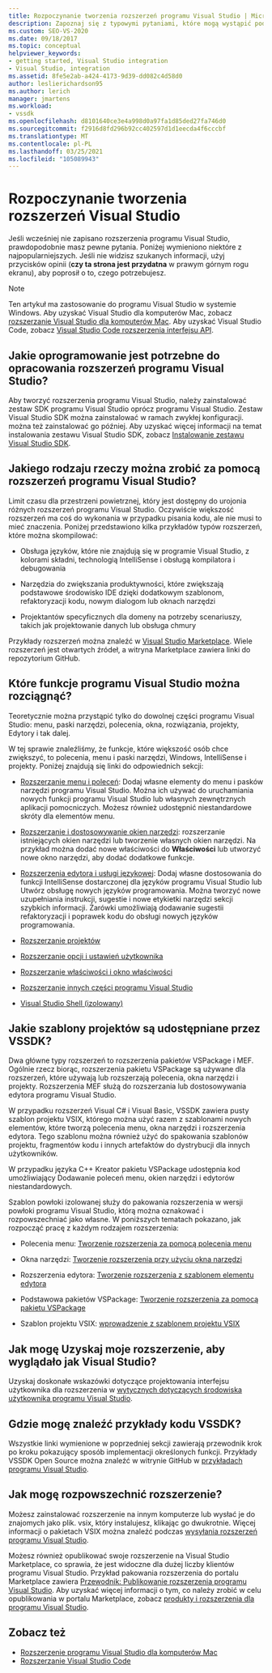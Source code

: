 ```yaml
---
title: Rozpoczynanie tworzenia rozszerzeń programu Visual Studio | Microsoft Docs
description: Zapoznaj się z typowymi pytaniami, które mogą wystąpić podczas pierwszego rozpoczęcia pisania rozszerzenia programu Visual Studio.
ms.custom: SEO-VS-2020
ms.date: 09/18/2017
ms.topic: conceptual
helpviewer_keywords:
- getting started, Visual Studio integration
- Visual Studio, integration
ms.assetid: 8fe5e2ab-a424-4173-9d39-dd082c4d58d0
author: leslierichardson95
ms.author: lerich
manager: jmartens
ms.workload:
- vssdk
ms.openlocfilehash: d8101640ce3e4a998d0a97fa1d85ded27fa746d0
ms.sourcegitcommit: f2916d8fd296b92cc402597d1d1eecda4f6cccbf
ms.translationtype: MT
ms.contentlocale: pl-PL
ms.lasthandoff: 03/25/2021
ms.locfileid: "105089943"
---
```

# <a name="starting-to-develop-visual-studio-extensions"></a>Rozpoczynanie tworzenia rozszerzeń Visual Studio

Jeśli wcześniej nie zapisano rozszerzenia programu Visual Studio, prawdopodobnie masz pewne pytania. Poniżej wymieniono niektóre z najpopularniejszych. Jeśli nie widzisz szukanych informacji, użyj przycisków opinii (**czy ta strona jest przydatna** w prawym górnym rogu ekranu), aby poprosił o to, czego potrzebujesz.

> [!NOTE]
> Ten artykuł ma zastosowanie do programu Visual Studio w systemie Windows. Aby uzyskać Visual Studio dla komputerów Mac, zobacz [rozszerzanie Visual Studio dla komputerów Mac](/visualstudio/mac/extending-visual-studio-mac). Aby uzyskać Visual Studio Code, zobacz [Visual Studio Code rozszerzenia interfejsu API](https://code.visualstudio.com/api).

## <a name="what-software-do-i-need-to-develop-visual-studio-extensions"></a>Jakie oprogramowanie jest potrzebne do opracowania rozszerzeń programu Visual Studio?

Aby tworzyć rozszerzenia programu Visual Studio, należy zainstalować zestaw SDK programu Visual Studio oprócz programu Visual Studio. Zestaw Visual Studio SDK można zainstalować w ramach zwykłej konfiguracji. można też zainstalować go później. Aby uzyskać więcej informacji na temat instalowania zestawu Visual Studio SDK, zobacz [Instalowanie zestawu Visual Studio SDK](../extensibility/installing-the-visual-studio-sdk.md).

## <a name="what-kinds-of-things-can-i-do-with-visual-studio-extensions"></a>Jakiego rodzaju rzeczy można zrobić za pomocą rozszerzeń programu Visual Studio?

Limit czasu dla przestrzeni powietrznej, który jest dostępny do urojonia różnych rozszerzeń programu Visual Studio. Oczywiście większość rozszerzeń ma coś do wykonania w przypadku pisania kodu, ale nie musi to mieć znaczenia. Poniżej przedstawiono kilka przykładów typów rozszerzeń, które można skompilować:

- Obsługa języków, które nie znajdują się w programie Visual Studio, z kolorami składni, technologią IntelliSense i obsługą kompilatora i debugowania

- Narzędzia do zwiększania produktywności, które zwiększają podstawowe środowisko IDE dzięki dodatkowym szablonom, refaktoryzacji kodu, nowym dialogom lub oknach narzędzi

- Projektantów specyficznych dla domeny na potrzeby scenariuszy, takich jak projektowanie danych lub obsługa chmury

Przykłady rozszerzeń można znaleźć w [Visual Studio Marketplace](https://marketplace.visualstudio.com/vs). Wiele rozszerzeń jest otwartych źródeł, a witryna Marketplace zawiera linki do repozytorium GitHub.

## <a name="which-visual-studio-features-can-i-extend"></a>Które funkcje programu Visual Studio można rozciągnąć?

Teoretycznie można przystąpić tylko do dowolnej części programu Visual Studio: menu, paski narzędzi, polecenia, okna, rozwiązania, projekty, Edytory i tak dalej.

W tej sprawie znaleźliśmy, że funkcje, które większość osób chce zwiększyć, to polecenia, menu i paski narzędzi, Windows, IntelliSense i projekty. Poniżej znajdują się linki do odpowiednich sekcji:

- [Rozszerzanie menu i poleceń](../extensibility/extending-menus-and-commands.md): Dodaj własne elementy do menu i pasków narzędzi programu Visual Studio. Można ich używać do uruchamiania nowych funkcji programu Visual Studio lub własnych zewnętrznych aplikacji pomocniczych. Możesz również udostępnić niestandardowe skróty dla elementów menu.

- [Rozszerzanie i dostosowywanie okien narzędzi](../extensibility/extending-and-customizing-tool-windows.md): rozszerzanie istniejących okien narzędzi lub tworzenie własnych okien narzędzi. Na przykład można dodać nowe właściwości do **Właściwości** lub utworzyć nowe okno narzędzi, aby dodać dodatkowe funkcje.

- [Rozszerzenia edytora i usługi językowej](../extensibility/editor-and-language-service-extensions.md): Dodaj własne dostosowania do funkcji IntelliSense dostarczonej dla języków programu Visual Studio lub Utwórz obsługę nowych języków programowania. Można tworzyć nowe uzupełniania instrukcji, sugestie i nowe etykietki narzędzi sekcji szybkich informacji. Żarówki umożliwiają dodawanie sugestii refaktoryzacji i poprawek kodu do obsługi nowych języków programowania.

- [Rozszerzanie projektów](../extensibility/extending-projects.md)

- [Rozszerzanie opcji i ustawień użytkownika](../extensibility/extending-user-settings-and-options.md)

- [Rozszerzanie właściwości i okno właściwości](../extensibility/extending-properties-and-the-property-window.md)

- [Rozszerzanie innych części programu Visual Studio](../extensibility/extending-other-parts-of-visual-studio.md)

- [Visual Studio Shell (izolowany)](https://visualstudio.microsoft.com/vs/older-downloads/isolated-shell/)

## <a name="what-project-templates-are-provided-by-the-vssdk"></a><a name="BKMK_ProjectTemplate"></a> Jakie szablony projektów są udostępniane przez VSSDK?
 Dwa główne typy rozszerzeń to rozszerzenia pakietów VSPackage i MEF. Ogólnie rzecz biorąc, rozszerzenia pakietu VSPackage są używane dla rozszerzeń, które używają lub rozszerzają polecenia, okna narzędzi i projekty. Rozszerzenia MEF służą do rozszerzania lub dostosowywania edytora programu Visual Studio.

 W przypadku rozszerzeń Visual C# i Visual Basic, VSSDK zawiera pusty szablon projektu VSIX, którego można użyć razem z szablonami nowych elementów, które tworzą polecenia menu, okna narzędzi i rozszerzenia edytora. Tego szablonu można również użyć do spakowania szablonów projektu, fragmentów kodu i innych artefaktów do dystrybucji dla innych użytkowników.

 W przypadku języka C++ Kreator pakietu VSPackage udostępnia kod umożliwiający Dodawanie poleceń menu, okien narzędzi i edytorów niestandardowych.

 Szablon powłoki izolowanej służy do pakowania rozszerzenia w wersji powłoki programu Visual Studio, którą można oznakować i rozpowszechniać jako własne. W poniższych tematach pokazano, jak rozpocząć pracę z każdym rodzajem rozszerzenia:

- Polecenia menu: [Tworzenie rozszerzenia za pomocą polecenia menu](../extensibility/creating-an-extension-with-a-menu-command.md)

- Okna narzędzi: [Tworzenie rozszerzenia przy użyciu okna narzędzi](../extensibility/creating-an-extension-with-a-tool-window.md)

- Rozszerzenia edytora: [Tworzenie rozszerzenia z szablonem elementu edytora](../extensibility/creating-an-extension-with-an-editor-item-template.md)

- Podstawowa pakietów VSPackage: [Tworzenie rozszerzenia za pomocą pakietu VSPackage](../extensibility/creating-an-extension-with-a-vspackage.md)

- Szablon projektu VSIX: [wprowadzenie z szablonem projektu VSIX](../extensibility/getting-started-with-the-vsix-project-template.md)

## <a name="how-do-i-get-my-extension-to-look-like-visual-studio"></a>Jak mogę Uzyskaj moje rozszerzenie, aby wyglądało jak Visual Studio?
 Uzyskaj doskonałe wskazówki dotyczące projektowania interfejsu użytkownika dla rozszerzenia w [wytycznych dotyczących środowiska użytkownika programu Visual Studio](../extensibility/ux-guidelines/visual-studio-user-experience-guidelines.md).

## <a name="where-can-i-find-examples-of-vssdk-code"></a>Gdzie mogę znaleźć przykłady kodu VSSDK?
 Wszystkie linki wymienione w poprzedniej sekcji zawierają przewodnik krok po kroku pokazujący sposób implementacji określonych funkcji. Przykłady VSSDK Open Source można znaleźć w witrynie GitHub w [przykładach programu Visual Studio](https://github.com/Microsoft/VSSDK-Extensibility-Samples).

## <a name="how-can-i-distribute-my-extension"></a>Jak mogę rozpowszechnić rozszerzenie?
 Możesz zainstalować rozszerzenie na innym komputerze lub wysłać je do znajomych jako plik. vsix, który instalujesz, klikając go dwukrotnie. Więcej informacji o pakietach VSIX można znaleźć podczas [wysyłania rozszerzeń programu Visual Studio](../extensibility/shipping-visual-studio-extensions.md).

 Możesz również opublikować swoje rozszerzenie na Visual Studio Marketplace, co sprawia, że jest widoczne dla dużej liczby klientów programu Visual Studio. Przykład pakowania rozszerzenia do portalu Marketplace zawiera [Przewodnik: Publikowanie rozszerzenia programu Visual Studio](../extensibility/walkthrough-publishing-a-visual-studio-extension.md). Aby uzyskać więcej informacji o tym, co należy zrobić w celu opublikowania w portalu Marketplace, zobacz [produkty i rozszerzenia dla programu Visual Studio](/azure/devops/extend/overview?view=vsts&preserve-view=true).

## <a name="see-also"></a>Zobacz też

- [Rozszerzenie programu Visual Studio dla komputerów Mac](/visualstudio/mac/extending-visual-studio-mac)
- [Rozszerzanie Visual Studio Code](https://code.visualstudio.com/api)